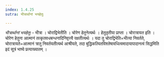 ```yaml
---
index: 1.4.25
sutra: भीत्रार्थानां भयहेतुः

---
```

_भीत्रार्थानां भयहेतुः_ - भीत्रा । चोराद्विभेतीति । चोरेण हेतुनेत्यर्थः । हेतुतृतीया प्राप्ता । चोरात्रायत इति । चोरेण हेतुना आत्मानं तत्कृतवधबन्धनादिनिवृत्त्यै रक्षतीत्यर्थः । यदा तु चोराद्विभेति=भीत्या निवर्तते, चोरात्रायते=आत्मानं त्रातु निवर्तयतीत्यर्थ आश्रीयते, तदा बुद्धिकल्पितविश्लेषावधित्वमादायापादानत्वं सिद्धमिति इदं सूत्रं भाष्ये प्रत्याख्यातम् । 